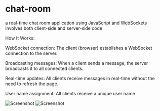 # chat-room
a real-time chat room application using JavaScript and WebSockets involves both client-side and server-side code

How It Works:

WebSocket connection: The client (browser) establishes a WebSocket connection to the server.

Broadcasting messages: When a client sends a message, the server broadcasts it to all connected clients.

Real-time updates: All clients receive messages in real-time without the need to refresh the page.

User name assignment: All clients receive a unique user name

![Screenshot](ScreenShot1.png)
![Screenshot](ScreenShot2.png)
